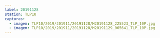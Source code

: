 ```yaml
---
label: 20191128
station: TLP10
capturas:
  - imagem: TLP10/2019/201911/20191128/M20191128_225523_TLP_10P.jpg
  - imagem: TLP10/2019/201911/20191128/M20191129_065641_TLP_10P.jpg
---
```

